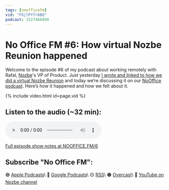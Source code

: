 ```yaml
---
tags: [noofficefm]
vid: "FGjlPYfr6BQ"
podcast: 1527466890
---
```


# No Office FM #6: How virtual Nozbe Reunion happened

Welcome to the episode #6 of my podcast about working remotely with Rafal, [Nozbe][n]'s VP of Product. Just yesterday [I wrote and linked to how we did a virtual Nozbe Reunion](/reunion-virtual) and today we’re discussing it on our [NoOffice podcast](/noofficefm/). Here’s how it happened and how we felt about it.

{% include video.html id=page.vid %}

<!--More-->

## Listen to the audio (~32 min):

<audio controls>
<source src="https://media.transistor.fm/80731c29/9e1704ae.mp3" type="audio/mpeg">
</audio>



[Full episode show notes at NOOFFICE.FM/6](https://nooffice.fm/6)

## Subscribe "No Office FM":

🟣 [Apple Podcasts](https://podcasts.apple.com/podcast/no-office/id1527466890)\\
🔵 [Google Podcasts](https://podcasts.google.com/feed/aHR0cHM6Ly9mZWVkcy50cmFuc2lzdG9yLmZtL25vb2ZmaWNl)\\
🟡 [RSS](https://nozbe.com/nooffice.rss)\\
🟠 [Overcast](https://overcast.fm/itunes1527466890/no-office)\\
🔴 [YouTube on Nozbe channel](https://youtube.com/NozbeCom)

[n]: https://michael.gratis/nozbe